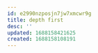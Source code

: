 ```yaml
---
id: e2990nzposjn7jw7xmcwr9g
title: depth first
desc: ''
updated: 1688158421625
created: 1688158108191
---
```

